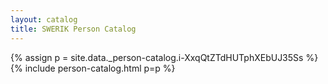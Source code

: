 ```yaml
---
layout: catalog
title: SWERIK Person Catalog
---
```

{% assign p = site.data._person-catalog.i-XxqQtZTdHUTphXEbUJ35Ss %}
{% include person-catalog.html p=p %}

